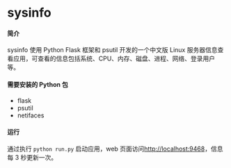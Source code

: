 # sysinfo

#### 简介

sysinfo 使用 Python Flask 框架和 psutil 开发的一个中文版 Linux 服务器信息查看应用，可查看的信息包括系统、CPU、内存、磁盘、进程、网络、登录用户等。

#### 需要安装的 Python 包

- flask
- psutil
- netifaces

#### 运行

通过执行 `python run.py` 启动应用，web 页面访问[http://localhost:9468](http://localhost:9468)，信息每 3 秒更新一次。